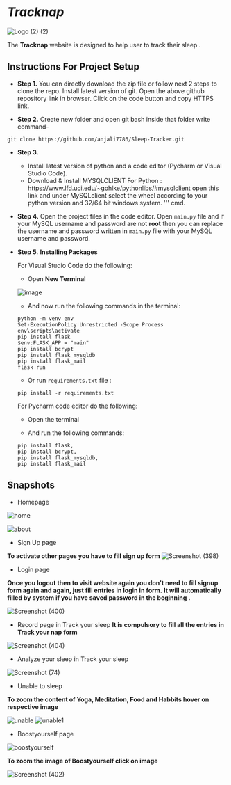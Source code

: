 # _Tracknap_
![Logo (2) (2)](https://user-images.githubusercontent.com/85924566/128607590-b60d57ed-be85-4e1c-8c50-151ec2f61c53.png)



The **Tracknap** website is designed to help user to track their 
sleep .

## Instructions For Project Setup

- **Step 1.**
You can directly download the zip file or follow next 2 steps to clone the repo.
Install latest version of git. Open the above github repository link in browser. Click on the code button
and copy HTTPS link.



- **Step 2.**
Create new folder and open git bash inside that folder write command-
```
git clone https://github.com/anjali7786/Sleep-Tracker.git
```
- **Step 3.**
  - Install latest version of python and a code editor (Pycharm or Visual Studio Code).
  - Download & Install MYSQLCLIENT For Python : https://www.lfd.uci.edu/~gohlke/pythonlibs/#mysqlclient open this link and under MySQLclient select the wheel according to your python version and 32/64 bit windows system. 
  '''
   cmd.

   
- **Step 4.**
   Open the project files in the code editor. Open `main.py` file and if your MySQL username and password are not **root** then you can replace the username and password written in `main.py` file with your MySQL username and password.

- **Step 5.**
  **Installing Packages**

  For Visual Studio Code do the following:
   - Open **New Terminal**

    ![image](https://user-images.githubusercontent.com/64724039/117951623-f7f91e00-b331-11eb-8c7a-2baba835b685.png)

   - And now run the following commands in the terminal:
    ```
    python -m venv env
    Set-ExecutionPolicy Unrestricted -Scope Process
    env\scripts\activate
    pip install flask
    $env:FLASK_APP = "main"
    pip install bcrypt
    pip install flask_mysqldb
    pip install flask_mail
    flask run
    ```
   
    
   - Or run `requirements.txt` file :
    ```
    pip install -r requirements.txt
    
    ```
    
  For Pycharm code editor do the following:
   - Open the terminal

   - And run the following commands:
    ```
    pip install flask,
    pip install bcrypt,
    pip install flask_mysqldb,
    pip install flask_mail
    
## Snapshots

- Homepage

![home](https://user-images.githubusercontent.com/85924566/128641589-84d4cd87-1788-4963-aa28-ec5182c2091f.png)


![about](https://user-images.githubusercontent.com/85924566/128641616-9dc2e97f-d48a-4465-ad37-7f4bf3854ef5.png)


- Sign Up page

**To activate other pages you have to fill sign up form**
![Screenshot (398)](https://user-images.githubusercontent.com/85924566/128654101-e616778c-3fa4-410f-9a97-c4cbfd874ba4.png)

- Login page

**Once you logout then to visit website again  you don't need to fill signup form again and again, just fill entries in login in form.**
**It will automatically filled by system if you have saved password in the beginning .**

![Screenshot (400)](https://user-images.githubusercontent.com/85924566/128654136-d9013bac-93ab-4e67-be46-ad8abcd8ec66.png)

   
- Record page in Track your sleep
**It is compulsory to fill all the entries in Track your nap form**

![Screenshot (404)](https://user-images.githubusercontent.com/85924566/128654833-10a14dba-0d71-4d32-8c2e-2d2770855973.png)

- Analyze your sleep in Track your sleep

![Screenshot (74)](https://user-images.githubusercontent.com/85924566/128641275-fdc56ccd-009c-4357-a690-b46cc78e039c.png)

- Unable to sleep

**To zoom the content of Yoga, Meditation, Food and Habbits hover on respective image**

![unable](https://user-images.githubusercontent.com/85924566/128641701-c36dbd37-6200-40ef-b2db-22ab8b7682cd.png)
![unable1](https://user-images.githubusercontent.com/85924566/128641715-e460cfa9-b97f-498b-9aee-54206043bafe.png)

- Boostyourself page

![boostyourself](https://user-images.githubusercontent.com/85924566/128641742-61f4cb32-5b0a-4683-85a5-210025b52f0c.png)


**To zoom the image of Boostyourself click on image**

![Screenshot (402)](https://user-images.githubusercontent.com/85924566/128654446-13772bad-df21-4987-b4f5-09b71ed7723c.png)



   
